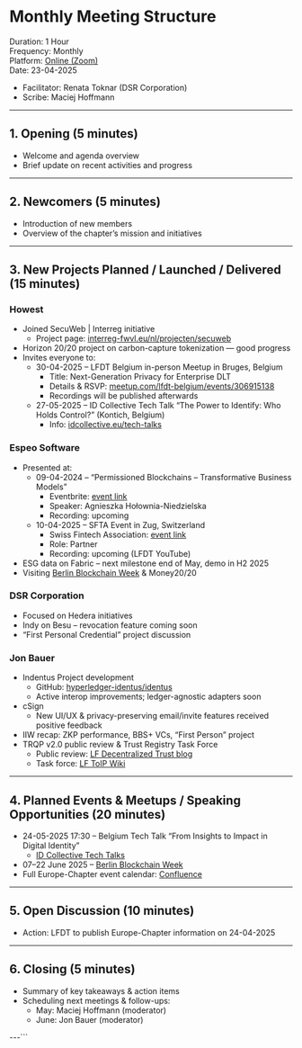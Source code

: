 # Monthly Meeting Structure

Duration: 1 Hour  
Frequency: Monthly  
Platform: [Online (Zoom)](https://zoom-lfx.platform.linuxfoundation.org/meeting/96363086802?password=68403fda-763f-46ee-9daa-02b91cb1df89)  
Date: 23-04-2025  

- Facilitator: Renata Toknar (DSR Corporation)  
- Scribe: Maciej Hoffmann  

---

## 1. Opening (5 minutes)

- Welcome and agenda overview  
- Brief update on recent activities and progress  

---

## 2. Newcomers (5 minutes)

- Introduction of new members  
- Overview of the chapter’s mission and initiatives  

---

## 3. New Projects Planned / Launched / Delivered (15 minutes)

### Howest

- Joined SecuWeb | Interreg initiative  
  - Project page: [interreg-fwvl.eu/nl/projecten/secuweb](https://www.interreg-fwvl.eu/nl/projecten/secuweb)  
- Horizon 20/20 project on carbon-capture tokenization — good progress  
- Invites everyone to:  
  - 30-04-2025 – LFDT Belgium in-person Meetup in Bruges, Belgium  
    - Title: Next-Generation Privacy for Enterprise DLT  
    - Details & RSVP: [meetup.com/lfdt-belgium/events/306915138](https://www.meetup.com/lfdt-belgium/events/306915138/)  
    - Recordings will be published afterwards  
  - 27-05-2025 – ID Collective Tech Talk “The Power to Identify: Who Holds Control?” (Kontich, Belgium)  
    - Info: [idcollective.eu/tech-talks](https://www.idcollective.eu/tech-talks/)

### Espeo Software

- Presented at:  
  - 09-04-2024 – “Permissioned Blockchains – Transformative Business Models”  
    - Eventbrite: [event link](https://www.eventbrite.ch/e/permissioned-blockchains-transformative-business-models-tickets-1306579818409)  
    - Speaker: Agnieszka Hołownia-Niedzielska  
    - Recording: upcoming  
  - 10-04-2025 – SFTA Event in Zug, Switzerland  
    - Swiss Fintech Association: [event link](https://swissfinte.ch/events/#!event/2025/4/10/from-regulation-to-implementation-blockchain-8217-s-role-in-banking-8211-how-us-and-european-policies-are-influencing-blockchainstrategies-worldwide)  
    - Role: Partner  
    - Recording: upcoming (LFDT YouTube)  
- ESG data on Fabric – next milestone end of May, demo in H2 2025  
- Visiting [Berlin Blockchain Week](https://blockchainweek.berlin/) & Money20/20  

### DSR Corporation

- Focused on Hedera initiatives  
- Indy on Besu – revocation feature coming soon  
- “First Personal Credential” project discussion  

### Jon Bauer

- Indentus Project development  
  - GitHub: [hyperledger-identus/identus](https://github.com/hyperledger-identus/identus)  
  - Active interop improvements; ledger-agnostic adapters soon  
- cSign  
  - New UI/UX & privacy-preserving email/invite features received positive feedback  
- IIW recap: ZKP performance, BBS+ VCs, “First Person” project  
- TRQP v2.0 public review & Trust Registry Task Force  
  - Public review: [LF Decentralized Trust blog](https://www.lfdecentralizedtrust.org/blog/trust-registry-query-protocol-trqp-v2.0-now-open-for-public-review)  
  - Task force: [LF ToIP Wiki](https://lf-toip.atlassian.net/wiki/spaces/HOME/pages/22987378/Trust+Registry+Task+Force)

---

## 4. Planned Events & Meetups / Speaking Opportunities (20 minutes)

- 24-05-2025 17:30 – Belgium Tech Talk “From Insights to Impact in Digital Identity”  
  - [ID Collective Tech Talks](https://www.idcollective.eu/tech-talks/)  
- 07–22 June 2025 – [Berlin Blockchain Week](https://blockchainweek.berlin/)  
- Full Europe-Chapter event calendar: [Confluence](https://lf-hyperledger.atlassian.net/wiki/spaces/CP/pages/163283045)

---

## 5. Open Discussion (10 minutes)

- Action: LFDT to publish Europe-Chapter information on 24-04-2025  

---

## 6. Closing (5 minutes)

- Summary of key takeaways & action items  
- Scheduling next meetings & follow-ups:  
  - May: Maciej Hoffmann (moderator)  
  - June: Jon Bauer (moderator)  

---```

